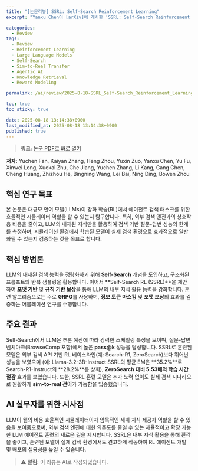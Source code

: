 ```yaml
---
title: "[논문리뷰] SSRL: Self-Search Reinforcement Learning"
excerpt: "Yanxu Chen이 [arXiv]에 게시한 'SSRL: Self-Search Reinforcement Learning' 논문에 대한 자세한 리뷰입니다."

categories:
  - Review
tags:
  - Review
  - Reinforcement Learning
  - Large Language Models
  - Self-Search
  - Sim-to-Real Transfer
  - Agentic AI
  - Knowledge Retrieval
  - Reward Modeling

permalink: /ai/review/2025-8-18-SSRL_Self-Search_Reinforcement_Learning/

toc: true
toc_sticky: true

date: 2025-08-18 13:14:38+0900
last_modified_at: 2025-08-18 13:14:38+0900
published: true
---
```

> **링크:** [논문 PDF로 바로 열기](https://arxiv.org/abs/2508.10874)

**저자:** Yuchen Fan, Kaiyan Zhang, Heng Zhou, Yuxin Zuo, Yanxu Chen, Yu Fu, Xinwei Long, Xuekai Zhu, Che Jiang, Yuchen Zhang, Li Kang, Gang Chen, Cheng Huang, Zhizhou He, Bingning Wang, Lei Bai, Ning Ding, Bowen Zhou



## 핵심 연구 목표
본 논문은 대규모 언어 모델(LLMs)이 강화 학습(RL)에서 에이전트 검색 태스크를 위한 효율적인 시뮬레이터 역할을 할 수 있는지 탐구합니다. 특히, 외부 검색 엔진과의 상호작용 비용을 줄이고, LLM의 내재된 지식만을 활용하여 검색 기반 질문-답변 성능의 한계를 측정하며, 시뮬레이션 환경에서 학습된 모델이 실제 검색 환경으로 효과적으로 일반화될 수 있는지 검증하는 것을 목표로 합니다.

## 핵심 방법론
LLM의 내재된 검색 능력을 정량화하기 위해 **Self-Search** 개념을 도입하고, 구조화된 프롬프트와 반복 샘플링을 활용합니다. 이어서 **Self-Search RL (SSRL)**을 제안하여 **포맷 기반** 및 **규칙 기반 보상**을 통해 LLM의 내부 지식 활용 능력을 강화합니다. 훈련 알고리즘으로는 주로 **GRPO**를 사용하며, **정보 토큰 마스킹** 및 **포맷 보상**의 효과를 검증하는 어블레이션 연구를 수행합니다.

## 주요 결과
Self-Search에서 LLM은 추론 예산에 따라 강력한 스케일링 특성을 보이며, 질문-답변 벤치마크(BrowseComp 포함)에서 높은 **pass@k** 성능을 달성합니다. SSRL로 훈련된 모델은 외부 검색 API 기반 RL 베이스라인(예: Search-R1, ZeroSearch)보다 뛰어난 성능을 보였으며 (예: Llama-3.2-3B-Instruct SSRL의 평균 EM은 **35.2%**로 Search-R1-Instruct의 **28.2%**를 상회), **ZeroSearch 대비 5.53배의 학습 시간 절감** 효과를 보였습니다. 또한, SSRL 훈련 모델은 추가 노력 없이도 실제 검색 시나리오로 원활하게 **sim-to-real 전이**가 가능함을 입증했습니다.

## AI 실무자를 위한 시사점
LLM이 웹의 비용 효율적인 시뮬레이터이자 암묵적인 세계 지식 제공자 역할을 할 수 있음을 보여줌으로써, 외부 검색 엔진에 대한 의존도를 줄일 수 있는 자율적이고 확장 가능한 LLM 에이전트 훈련의 새로운 길을 제시합니다. SSRL은 내부 지식 활용을 통해 환각을 줄이고, 훈련된 모델이 실제 검색 환경에서도 견고하게 작동하여 RL 에이전트 개발 및 배포의 실용성을 높일 수 있습니다.

> ⚠️ **알림:** 이 리뷰는 AI로 작성되었습니다.